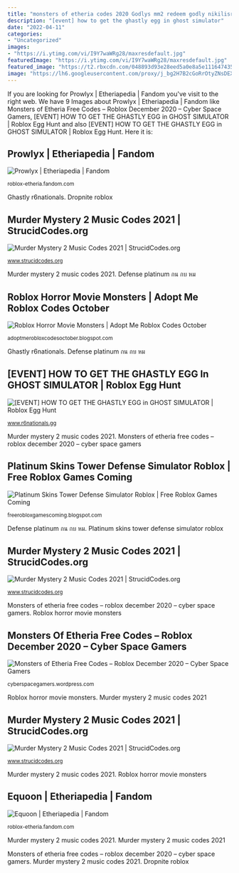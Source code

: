 ```yaml
---
title: "monsters of etheria codes 2020 Godlys mm2 redeem godly nikilisrbx nikilis"
description: "[event] how to get the ghastly egg in ghost simulator"
date: "2022-04-11"
categories:
- "Uncategorized"
images:
- "https://i.ytimg.com/vi/I9Y7waWRg28/maxresdefault.jpg"
featuredImage: "https://i.ytimg.com/vi/I9Y7waWRg28/maxresdefault.jpg"
featured_image: "https://t2.rbxcdn.com/048893d93e28eed5a0e8a5e111647435"
image: "https://lh6.googleusercontent.com/proxy/j_bg2H7B2cGoRrOtyZNsDEXWiHhf3IUKsha7qerxF1-nHRTMBBsD9KIwKWoJOYfuHvTuLpYhx96Py8rK7uWQaV_IBjmivXLykoc=w1200-h630-p-k-no-nu"
---
```


If you are looking for Prowlyx | Etheriapedia | Fandom you've visit to the right web. We have 9 Images about Prowlyx | Etheriapedia | Fandom like Monsters of Etheria Free Codes – Roblox December 2020 – Cyber Space Gamers, [EVENT] HOW TO GET THE GHASTLY EGG in GHOST SIMULATOR | Roblox Egg Hunt and also [EVENT] HOW TO GET THE GHASTLY EGG in GHOST SIMULATOR | Roblox Egg Hunt. Here it is:

## Prowlyx | Etheriapedia | Fandom

![Prowlyx | Etheriapedia | Fandom](https://vignette.wikia.nocookie.net/roblox-monsterz/images/8/81/Prowlyx_Artwork.png/revision/latest?cb=20190129222049 "Monsters of etheria free codes – roblox december 2020 – cyber space gamers")

<small>roblox-etheria.fandom.com</small>

Ghastly r6nationals. Dropnite roblox

## Murder Mystery 2 Music Codes 2021 | StrucidCodes.org

![Murder Mystery 2 Music Codes 2021 | StrucidCodes.org](https://dropnite.com/images/1343-1464-1718v2.jpg "Roblox horror movie monsters")

<small>www.strucidcodes.org</small>

Murder mystery 2 music codes 2021. Defense platinum กน กบ หม

## Roblox Horror Movie Monsters | Adopt Me Roblox Codes October

![Roblox Horror Movie Monsters | Adopt Me Roblox Codes October](https://lh6.googleusercontent.com/proxy/j_bg2H7B2cGoRrOtyZNsDEXWiHhf3IUKsha7qerxF1-nHRTMBBsD9KIwKWoJOYfuHvTuLpYhx96Py8rK7uWQaV_IBjmivXLykoc=w1200-h630-p-k-no-nu "Murder mystery 2 music codes 2021")

<small>adoptmerobloxcodesoctober.blogspot.com</small>

Ghastly r6nationals. Defense platinum กน กบ หม

## [EVENT] HOW TO GET THE GHASTLY EGG In GHOST SIMULATOR | Roblox Egg Hunt

![[EVENT] HOW TO GET THE GHASTLY EGG in GHOST SIMULATOR | Roblox Egg Hunt](https://www.r6nationals.gg/wp-content/uploads/2020/12/id-owym96pqys-youtube-automatic.jpg "Monsters of etheria free codes – roblox december 2020 – cyber space gamers")

<small>www.r6nationals.gg</small>

Murder mystery 2 music codes 2021. Monsters of etheria free codes – roblox december 2020 – cyber space gamers

## Platinum Skins Tower Defense Simulator Roblox | Free Roblox Games Coming

![Platinum Skins Tower Defense Simulator Roblox | Free Roblox Games Coming](https://i.ytimg.com/vi/I9Y7waWRg28/maxresdefault.jpg "Murder mystery 2 music codes 2021")

<small>freerobloxgamescoming.blogspot.com</small>

Defense platinum กน กบ หม. Platinum skins tower defense simulator roblox

## Murder Mystery 2 Music Codes 2021 | StrucidCodes.org

![Murder Mystery 2 Music Codes 2021 | StrucidCodes.org](https://i.ytimg.com/vi/dzbDgfJTWbk/hqdefault.jpg "Defense platinum กน กบ หม")

<small>www.strucidcodes.org</small>

Monsters of etheria free codes – roblox december 2020 – cyber space gamers. Roblox horror movie monsters

## Monsters Of Etheria Free Codes – Roblox December 2020 – Cyber Space Gamers

![Monsters of Etheria Free Codes – Roblox December 2020 – Cyber Space Gamers](https://t2.rbxcdn.com/048893d93e28eed5a0e8a5e111647435 "Murder mystery 2 music codes 2021")

<small>cyberspacegamers.wordpress.com</small>

Roblox horror movie monsters. Murder mystery 2 music codes 2021

## Murder Mystery 2 Music Codes 2021 | StrucidCodes.org

![Murder Mystery 2 Music Codes 2021 | StrucidCodes.org](https://i.ytimg.com/vi/VCTrbsmsRIo/maxresdefault.jpg "Roblox horror movie monsters")

<small>www.strucidcodes.org</small>

Murder mystery 2 music codes 2021. Roblox horror movie monsters

## Equoon | Etheriapedia | Fandom

![Equoon | Etheriapedia | Fandom](https://vignette.wikia.nocookie.net/roblox-monsterz/images/a/a7/Equoon_Artwork.png/revision/latest?cb=20200714201732 "Ghastly r6nationals")

<small>roblox-etheria.fandom.com</small>

Murder mystery 2 music codes 2021. Murder mystery 2 music codes 2021

Monsters of etheria free codes – roblox december 2020 – cyber space gamers. Murder mystery 2 music codes 2021. Dropnite roblox
